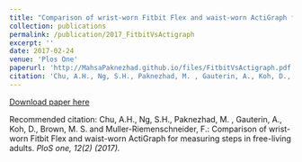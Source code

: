```yaml
---
title: "Comparison of wrist-worn Fitbit Flex and waist-worn ActiGraph for measuring steps in free-living adults"
collection: publications
permalink: /publication/2017_FitbitVsActigraph
excerpt: ''
date: 2017-02-24
venue: 'Plos One'
paperurl: 'http://MahsaPaknezhad.github.io/files/FitbitVsActigraph.pdf'
citation: 'Chu, A.H., Ng, S.H., Paknezhad, M. , Gauterin, A., Koh, D., Brown, M. S. and Muller-Riemenschneider, F.: Comparison of wrist-worn Fitbit Flex and waist-worn ActiGraph for measuring steps in free-living adults. <i>PloS one<i>, 12(2) (2017).'
---
```


[Download paper here](http://MahsaPaknezhad.github.io/files/FitbitVsActigraph.pdf)

Recommended citation: Chu, A.H., Ng, S.H., Paknezhad, M. , Gauterin, A., Koh, D., Brown, M. S. and Muller-Riemenschneider, F.: Comparison of wrist-worn Fitbit Flex and waist-worn ActiGraph for measuring steps in free-living adults. <i>PloS one<i>, 12(2) (2017).


